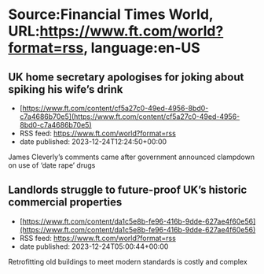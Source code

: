 # Source:Financial Times World, URL:https://www.ft.com/world?format=rss, language:en-US

## UK home secretary apologises for joking about spiking his wife’s drink
 - [https://www.ft.com/content/cf5a27c0-49ed-4956-8bd0-c7a4686b70e5](https://www.ft.com/content/cf5a27c0-49ed-4956-8bd0-c7a4686b70e5)
 - RSS feed: https://www.ft.com/world?format=rss
 - date published: 2023-12-24T12:24:50+00:00

James Cleverly’s comments came after government announced clampdown on use of ‘date rape’ drugs

## Landlords struggle to future-proof UK’s historic commercial properties
 - [https://www.ft.com/content/da1c5e8b-fe96-416b-9dde-627ae4f60e56](https://www.ft.com/content/da1c5e8b-fe96-416b-9dde-627ae4f60e56)
 - RSS feed: https://www.ft.com/world?format=rss
 - date published: 2023-12-24T05:00:44+00:00

Retrofitting old buildings to meet modern standards is costly and complex

